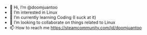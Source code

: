 - 👋 Hi, I’m @doomjuantoo
- 👀 I’m interested in Linux  
- 🌱 I’m currently learning Coding (I suck at it)
- 💞️ I’m looking to collaborate on things related to Linux 
- 📫 How to reach me 
https://steamcommunity.com/id/doomjuantoo
